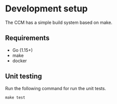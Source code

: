 # Development setup

The CCM has a simple build system based on make.

## Requirements

- Go (1.15+)
- make
- docker

## Unit testing

Run the following command for run the unit tests.

```
make test
```
